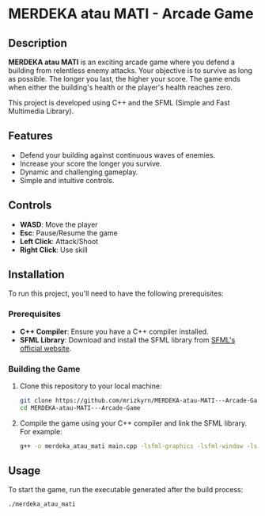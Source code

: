 # MERDEKA atau MATI - Arcade Game

## Description
**MERDEKA atau MATI** is an exciting arcade game where you defend a building from relentless enemy attacks. Your objective is to survive as long as possible. The longer you last, the higher your score. The game ends when either the building's health or the player's health reaches zero.

This project is developed using C++ and the SFML (Simple and Fast Multimedia Library).

## Features
- Defend your building against continuous waves of enemies.
- Increase your score the longer you survive.
- Dynamic and challenging gameplay.
- Simple and intuitive controls.

## Controls
- **WASD**: Move the player
- **Esc**: Pause/Resume the game
- **Left Click**: Attack/Shoot
- **Right Click**: Use skill

## Installation
To run this project, you'll need to have the following prerequisites:

### Prerequisites
- **C++ Compiler**: Ensure you have a C++ compiler installed.
- **SFML Library**: Download and install the SFML library from [SFML's official website](https://www.sfml-dev.org/download.php).

### Building the Game
1. Clone this repository to your local machine:
    ```bash
    git clone https://github.com/mrizkyrn/MERDEKA-atau-MATI---Arcade-Game.git
    cd MERDEKA-atau-MATI---Arcade-Game
    ```
2. Compile the game using your C++ compiler and link the SFML library. For example:
    ```bash
    g++ -o merdeka_atau_mati main.cpp -lsfml-graphics -lsfml-window -lsfml-system
    ```

## Usage
To start the game, run the executable generated after the build process:
```bash
./merdeka_atau_mati
